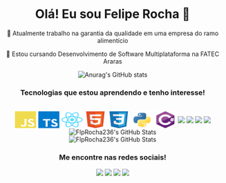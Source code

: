 <div align="center">
<h1>Olá! Eu sou Felipe Rocha 👋</h1>

 🔭 Atualmente trabalho na garantia da qualidade em uma empresa do ramo alimentício
 
 🌱 Estou cursando Desenvolvimento de Software Multiplataforma na FATEC Araras

![Anurag's GitHub stats](https://github-readme-stats.vercel.app/api?username=flprocha236&show_icons=true&theme=radical)

### Tecnologias que estou aprendendo e tenho interesse!

<div style="display: inline_block"><br>
  <img align="center" alt="Rafa-Js" height="40" width="50" src="https://raw.githubusercontent.com/devicons/devicon/master/icons/javascript/javascript-plain.svg">
  <img align="center" alt="Rafa-Ts" height="40" width="50" src="https://raw.githubusercontent.com/devicons/devicon/master/icons/typescript/typescript-plain.svg">
  <img align="center" alt="Rafa-React" height="40" width="50" src="https://raw.githubusercontent.com/devicons/devicon/master/icons/react/react-original.svg">
  <img align="center" alt="Rafa-HTML" height="40" width="50" src="https://raw.githubusercontent.com/devicons/devicon/master/icons/html5/html5-original.svg">
  <img align="center" alt="Rafa-CSS" height="40" width="50" src="https://raw.githubusercontent.com/devicons/devicon/master/icons/css3/css3-original.svg">
  <img align="center" alt="Rafa-Python" height="40" width="50" src="https://raw.githubusercontent.com/devicons/devicon/master/icons/python/python-original.svg">
  <img align="center" alt="Rafa-Csharp" height="40" width="50" src="https://raw.githubusercontent.com/devicons/devicon/master/icons/csharp/csharp-original.svg">
  <img align="center" heigth="30" width="40" src="https://cdn.jsdelivr.net/gh/devicons/devicon@latest/icons/cplusplus/cplusplus-original.svg" />
  <img align="center" heigth="40" width="50" src="https://cdn.jsdelivr.net/gh/devicons/devicon@latest/icons/mysql/mysql-original.svg" />
  <img align="center" heigth="40" width="50" src="https://cdn.jsdelivr.net/gh/devicons/devicon@latest/icons/php/php-original.svg" />
  <img align="center" heigth="40" width="50" src="https://cdn.jsdelivr.net/gh/devicons/devicon@latest/icons/java/java-original-wordmark.svg" />
</div>

<div>
  <img src="https://github-readme-stats.vercel.app/api/top-langs/?username=FlpRocha236&theme=dark&show_icons=true&hide_border=true&layout=compact" alt="FlpRocha236's GitHub Stats" />
</div>
<div>
  <img src="https://streak-stats.demolab.com?user=FlpRocha236&theme=dark&hide_border=true" alt="FlpRocha236's GitHub Stats" />
</div>

### Me encontre nas redes sociais!

<div> 
  <a href="https://instagram.com/fe.r0cha" target="_blank"><img src="https://img.shields.io/badge/-Instagram-%23E4405F?style=for-the-badge&logo=instagram&logoColor=white" target="_blank"></a>
 <a href="https://discord.gg/FlpRocha" target="_blank"><img src="https://img.shields.io/badge/Discord-7289DA?style=for-the-badge&logo=discord&logoColor=white" target="_blank"></a> 
  <a href = "mailto:feliprocha196@gmail.com"><img src="https://img.shields.io/badge/-Gmail-%23333?style=for-the-badge&logo=gmail&logoColor=white" target="_blank"></a>
  <a href="https://www.linkedin.com/in/felipe-rafael-rocha-4b4081245/" target="_blank"><img src="https://img.shields.io/badge/-LinkedIn-%230077B5?style=for-the-badge&logo=linkedin&logoColor=white" target="_blank"></a> 
  
</div>
</div>
